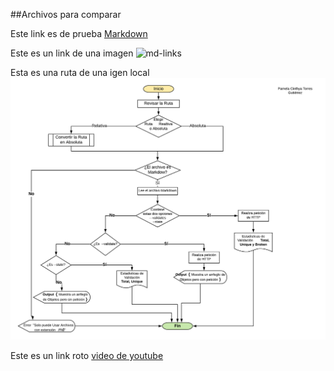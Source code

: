 ##Archivos para comparar

Este link es de prueba [Markdown](https://es.wikipedia.org/wiki/Markdown)

Este es un link de una imagen
![md-links](https://user-images.githubusercontent.com/110297/42118443-b7a5f1f0-7bc8-11e8-96ad-9cc5593715a6.jpg)


Esta es una ruta de una igen local
![diagramaFlujo](img/diagramaFlujo.png)

Este es un link roto
[video de youtube](https://www.youtube.com/watch?v=QgaTQ5-XfM)


